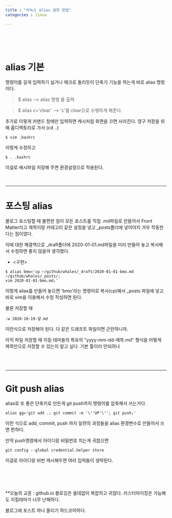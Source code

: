 ```yaml
---
title : "리눅스 alias 설정 방법"
categories : linux   

---
```

<br/><br/><br/>
# alias 기본

명령어를 길게 입력하기 싫거나 매크로 돌리듯이 단축기 기능을 하는게 바로 alias 명령이다.


> $ alias   -->   alias 명령 올 출력

> $ alias c='clear'   -->   'c'를 clear으로 수행하게 해준다. 

추가로 이렇게 커맨드 창에만 입력하면 캐시처럼 화면을 끄면 사라진다. 
영구 저장을 위해 홈디렉토리로 가서 (cd ..) 

```
$ vim .bashrc
```

이렇게 수정하고 

```
$ . .bashrc
```

이걸로 배시파일 저장해 주면 환경설정으로 적용된다. 
<br/><br/><br/>
***
# 포스팅 alias

블로그 포스팅할 때 불편한 점이 모든 포스트를 직접 .md파일로 만들어서 Front Matter라고 제목이랑 카테고리 같은 설정을 넣고 
_posts폴더에 넣어야지 겨우 작동한다는 점이였다. 

이에 대한 해결책으로 _draft폴더에 2020-01-01.md파일을 미리 만들어 놓고 복사해서 수정하면 좋지 않을까 생각했다.


- <구현> 


```
$ alias bmo='cp ~/github/whales/_draft/2020-01-01-bmo.md ~/github/whales/_posts/;
vim 2020-01-01-bmo.md;'
```


이렇게 alias를 만들어 놓으면 'bmo'라는 명령어로 복사(cp)해서 _posts 파일에 넣고 바로 vim을 이용해서 수정 작성하면 된다.  

물론 저장할 때
  
```
:w 2020-10-19-얖.md 
```

이런식으로 저장해야 된다. 다 같은 드래프트 파일이면 곤란하니까.

        
아직 파일 저장할 때 지킬 테마들의 특유의 "yyyy-mm-dd-제목.md" 형식을 어떻게 제목만으로 저장할 수 있는지 알고 싶다. 
기본 툴이라 안되려나
<br/><br/><br/><br/>
***
# Git push alias

alias로 또 좋은 단축키로 만든게 git push까지 명령어를 압축해서 쓰는거다.

```
alias gg='git add .; git commit -m '\''UP'\''; git push;'
```

이런 식으로 add, commit, push 까지 일련의 과정들을 alias 환경변수로 만들어서 쓰면 편하다.

만약 push명령에서 아이디랑 비밀번호 치는게 귀찮으면 
```
git config --global credential.helper store
```

이걸로 아이디랑 비번 캐시해두면 여러 입력들이 생략된다.
<br/><br/><br/><br/><br/>

**오늘의 교훈 : github.io 블로깅은 쓸데없이 복잡하고 귀찮다. 커스터마이징은 가능해도 지킬테마가 너무 난해하다. 


블로그에 포스트 하나 올리기 하드코어하다.

